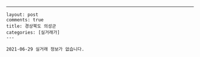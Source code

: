 ---
    layout: post
    comments: true
    title: 경상북도 의성군
    categories: [실거래가]
    ---

    2021-06-29 실거래 정보가 없습니다.

    